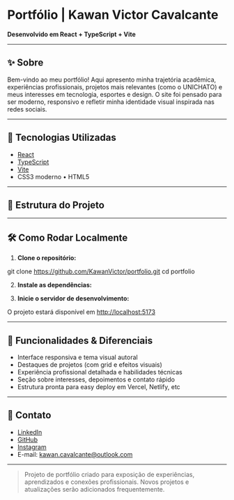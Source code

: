 # Portfólio | Kawan Victor Cavalcante

**Desenvolvido em React + TypeScript + Vite**

---

## ✨ Sobre

Bem-vindo ao meu portfólio! Aqui apresento minha trajetória acadêmica, experiências profissionais, projetos mais relevantes (como o UNICHATO) e meus interesses em tecnologia, esportes e design. O site foi pensado para ser moderno, responsivo e refletir minha identidade visual inspirada nas redes sociais.

---

## 🚀 Tecnologias Utilizadas

- [React](https://react.dev/)
- [TypeScript](https://www.typescriptlang.org/)
- [Vite](https://vitejs.dev/)
- CSS3 moderno • HTML5

---

## 📂 Estrutura do Projeto


---

## 🛠️ Como Rodar Localmente

1. **Clone o repositório:**

git clone https://github.com/KawanVictor/portfolio.git
cd portfolio


2. **Instale as dependências:**


3. **Inicie o servidor de desenvolvimento:**

O projeto estará disponível em [http://localhost:5173](http://localhost:5173)

---

## 📱 Funcionalidades & Diferenciais

- Interface responsiva e tema visual autoral
- Destaques de projetos (com grid e efeitos visuais)
- Experiência profissional detalhada e habilidades técnicas
- Seção sobre interesses, depoimentos e contato rápido
- Estrutura pronta para easy deploy em Vercel, Netlify, etc

---

## 📝 Contato

- [LinkedIn](https://www.linkedin.com/in/kawan-cavalcante/)
- [GitHub](https://github.com/KawanVictor)
- [Instagram](https://www.instagram.com/kavictor20/)
- E-mail: kawan.cavalcante@outlook.com

---

> Projeto de portfólio criado para exposição de experiências, aprendizados e conexões profissionais. Novos projetos e atualizações serão adicionados frequentemente.

